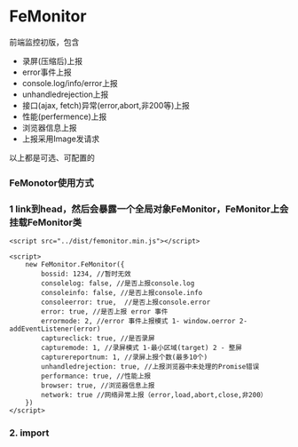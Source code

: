 # FeMonitor

前端监控初版，包含

- 录屏(压缩后)上报
- error事件上报
- console.log/info/error上报
- unhandledrejection上报
- 接口(ajax, fetch)异常(error,abort,非200等)上报
- 性能(perfermence)上报
- 浏览器信息上报
- 上报采用Image发请求

以上都是可选、可配置的

### FeMonotor使用方式

### 1 link到head，然后会暴露一个全局对象FeMonitor，FeMonitor上会挂载FeMonitor类

    <script src="../dist/femonitor.min.js"></script>

    <script>
        new FeMonitor.FeMonitor({
            bossid: 1234, //暂时无效
            consolelog: false, //是否上报console.log
            consoleinfo: false, //是否上报console.info
            consoleerror: true,  //是否上报console.error
            error: true, //是否上报 error 事件
            errormode: 2, //error 事件上报模式 1- window.oerror 2-addEventListener(error)
            captureclick: true, //是否录屏
            capturemode: 1, //录屏模式 1-最小区域(target) 2 - 整屏
            capturereportnum: 1, //录屏上报个数(最多10个) 
            unhandledrejection: true, //上报浏览器中未处理的Promise错误
            performance: true, //性能上报
            browser: true, //浏览器信息上报
            network: true //网络异常上报（error,load,abort,close,非200）
        })
    </script>


### 2. import


